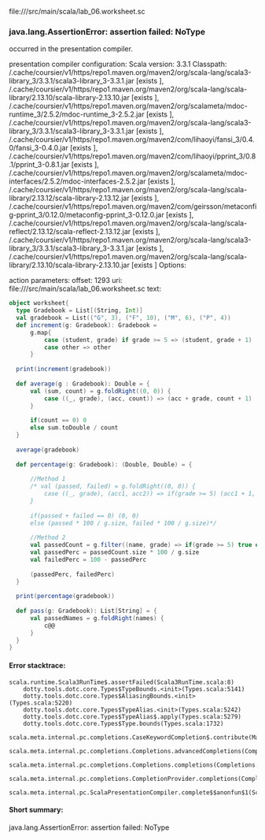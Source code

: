 file://<WORKSPACE>/src/main/scala/lab_06.worksheet.sc
### java.lang.AssertionError: assertion failed: NoType

occurred in the presentation compiler.

presentation compiler configuration:
Scala version: 3.3.1
Classpath:
<HOME>/.cache/coursier/v1/https/repo1.maven.org/maven2/org/scala-lang/scala3-library_3/3.3.1/scala3-library_3-3.3.1.jar [exists ], <HOME>/.cache/coursier/v1/https/repo1.maven.org/maven2/org/scala-lang/scala-library/2.13.10/scala-library-2.13.10.jar [exists ], <HOME>/.cache/coursier/v1/https/repo1.maven.org/maven2/org/scalameta/mdoc-runtime_3/2.5.2/mdoc-runtime_3-2.5.2.jar [exists ], <HOME>/.cache/coursier/v1/https/repo1.maven.org/maven2/org/scala-lang/scala3-library_3/3.3.1/scala3-library_3-3.3.1.jar [exists ], <HOME>/.cache/coursier/v1/https/repo1.maven.org/maven2/com/lihaoyi/fansi_3/0.4.0/fansi_3-0.4.0.jar [exists ], <HOME>/.cache/coursier/v1/https/repo1.maven.org/maven2/com/lihaoyi/pprint_3/0.8.1/pprint_3-0.8.1.jar [exists ], <HOME>/.cache/coursier/v1/https/repo1.maven.org/maven2/org/scalameta/mdoc-interfaces/2.5.2/mdoc-interfaces-2.5.2.jar [exists ], <HOME>/.cache/coursier/v1/https/repo1.maven.org/maven2/org/scala-lang/scala-library/2.13.12/scala-library-2.13.12.jar [exists ], <HOME>/.cache/coursier/v1/https/repo1.maven.org/maven2/com/geirsson/metaconfig-pprint_3/0.12.0/metaconfig-pprint_3-0.12.0.jar [exists ], <HOME>/.cache/coursier/v1/https/repo1.maven.org/maven2/org/scala-lang/scala-reflect/2.13.12/scala-reflect-2.13.12.jar [exists ], <HOME>/.cache/coursier/v1/https/repo1.maven.org/maven2/org/scala-lang/scala3-library_3/3.3.1/scala3-library_3-3.3.1.jar [exists ], <HOME>/.cache/coursier/v1/https/repo1.maven.org/maven2/org/scala-lang/scala-library/2.13.10/scala-library-2.13.10.jar [exists ]
Options:



action parameters:
offset: 1293
uri: file://<WORKSPACE>/src/main/scala/lab_06.worksheet.sc
text:
```scala
object worksheet{
  type Gradebook = List[(String, Int)]
  val gradebook = List(("G", 3), ("F", 10), ("M", 6), ("P", 4))
  def increment(g: Gradebook): Gradebook =
      g.map{
          case (student, grade) if grade >= 5 => (student, grade + 1)
          case other => other
      }
  
  print(increment(gradebook))
  
  def average(g : Gradebook): Double = {
      val (sum, count) = g.foldRight((0, 0)) {
          case ((_, grade), (acc, count)) => (acc + grade, count + 1)
      }
  
      if(count == 0) 0
      else sum.toDouble / count
  }
  
  average(gradebook)
  
  def percentage(g: Gradebook): (Double, Double) = {
      
      //Method 1
      /* val (passed, failed) = g.foldRight((0, 0)) {
          case ((_, grade), (acc1, acc2)) => if(grade >= 5) (acc1 + 1, acc2) else s(acc1, acc2 + 1)
      } 
  
      if(passed + failed == 0) (0, 0)
      else (passed * 100 / g.size, failed * 100 / g.size)*/
      
      //Method 2
      val passedCount = g.filter((name, grade) => if(grade >= 5) true else false)
      val passedPerc = passedCount.size * 100 / g.size 
      val failedPerc = 100 - passedPerc
  
      (passedPerc, failedPerc)
  }
  
  print(percentage(gradebook))
  
  def pass(g: Gradebook): List[String] = {
      val passedNames = g.foldRight(names) {
          c@@
      }
  }
}
```



#### Error stacktrace:

```
scala.runtime.Scala3RunTime$.assertFailed(Scala3RunTime.scala:8)
	dotty.tools.dotc.core.Types$TypeBounds.<init>(Types.scala:5141)
	dotty.tools.dotc.core.Types$AliasingBounds.<init>(Types.scala:5220)
	dotty.tools.dotc.core.Types$TypeAlias.<init>(Types.scala:5242)
	dotty.tools.dotc.core.Types$TypeAlias$.apply(Types.scala:5279)
	dotty.tools.dotc.core.Types$Type.bounds(Types.scala:1732)
	scala.meta.internal.pc.completions.CaseKeywordCompletion$.contribute(MatchCaseCompletions.scala:156)
	scala.meta.internal.pc.completions.Completions.advancedCompletions(Completions.scala:443)
	scala.meta.internal.pc.completions.Completions.completions(Completions.scala:183)
	scala.meta.internal.pc.completions.CompletionProvider.completions(CompletionProvider.scala:86)
	scala.meta.internal.pc.ScalaPresentationCompiler.complete$$anonfun$1(ScalaPresentationCompiler.scala:146)
```
#### Short summary: 

java.lang.AssertionError: assertion failed: NoType